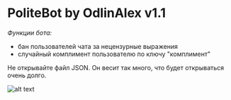 # PoliteBot by OdlinAlex v1.1

_Функции бота:_
* бан пользователей чата за нецензурные выражения
* случайный комплимент пользователю по ключу "комплимент"

Не открывайте файл JSON. Он весит так много, что будет открываться очень долго.

![alt text](https://github.com/mtkp-tmp/PoliteBot/blob/master/Добрый-робот.jpg "Logo Title Text 1")
